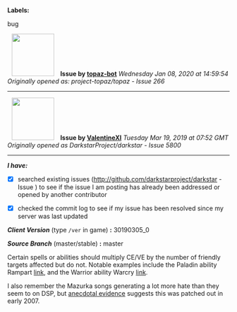 **Labels:**

bug



<a href="https://github.com/topaz-bot"><img src="https://avatars3.githubusercontent.com/u/59651103?v=4" width="96" height="96" hspace="10"></img></a> **Issue by [topaz-bot](https://github.com/topaz-bot)**
_Wednesday Jan 08, 2020 at 14:59:54_
_Originally opened as: project-topaz/topaz - Issue 266_

----

<a href="https://github.com/ValentineXI"><img src="https://avatars1.githubusercontent.com/u/48710307?v=4"  width="96" height="96" hspace="10"></img></a> **Issue by [ValentineXI](https://github.com/ValentineXI)**
_Tuesday Mar 19, 2019 at 07:52 GMT_
_Originally opened as DarkstarProject/darkstar - Issue 5800_

----

<!-- place 'x' mark between square [] brackets to checkmark box -->

**_I have:_**

- [x] searched existing issues (http://github.com/darkstarproject/darkstar - Issue ) to see if the issue I am posting has already been addressed or opened by another contributor
- [x] checked the commit log to see if my issue has been resolved since my server was last updated


<!-- Issues will be closed without being looked into if the following information is missing (unless its not applicable). -->

**_Client Version_** (type `/ver` in game) **:** 30190305_0


**_Source Branch_** (master/stable) **:** master


Certain spells or abilities should multiply CE/VE by the number of friendly targets affected but do not. Notable examples include the Paladin ability Rampart [link](https://ffxiclopedia.fandom.com/wiki/Rampart), and the Warrior ability Warcry [link](https://ffxiclopedia.fandom.com/wiki/Warcry). 

I also remember the Mazurka songs generating a lot more hate than they seem to on DSP, but [anecdotal evidence](http://ffxi.allakhazam.com/db/spell.html?ffspell=785) suggests this was patched out in early 2007.

